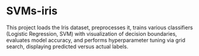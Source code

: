 # SVMs-iris
This  project loads the Iris dataset, preprocesses it, trains various classifiers (Logistic Regression, SVM) with visualization of decision boundaries, evaluates model accuracy, and performs hyperparameter tuning via grid search, displaying predicted versus actual labels.
